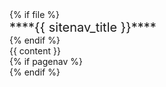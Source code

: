 <div id="flex-body">
{% if file %}
<nav id="site-nav" class="fixed-header-padding">
<div class="site-nav-top">
<div class="font-weight-bold mb-2" style="font-size: 1.25rem;"><md>****{{ sitenav_title }}****</md></div>
</div>
<div class="nav-component slim-scroll">
<include src="{{ file }}" />
</div>
</nav>
{% endif %}
<div id="content-wrapper" class="fixed-header-padding">
{{ content }}
</div>
{% if pagenav %}
<nav id="page-nav" class="fixed-header-padding">
<div class="nav-component slim-scroll">
<page-nav />
</div>
</nav>
{% endif %}
</div>
